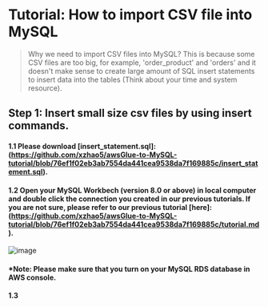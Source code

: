 # Tutorial: How to import CSV file into MySQL

> Why we need to import CSV files into MySQL? 
> This is because some CSV files are too big, for example, 'order_product' and 'orders' and it doesn't make sense to create large amount of SQL insert statements to insert data into the tables (Think about your time and system resource). 

## Step 1: Insert small size csv files by using insert commands. 
#### 1.1 Please download [insert_statement.sql]:(https://github.com/xzhao5/awsGlue-to-MySQL-tutorial/blob/76ef1f02eb3ab7554da441cea9538da7f169885c/insert_statement.sql). 

#### 1.2 Open your MySQL Workbech (version 8.0 or above) in local computer and double click the connection you created in our previous tutorials. If you are not sure, please refer to our previous tutorial [here]:(https://github.com/xzhao5/awsGlue-to-MySQL-tutorial/blob/76ef1f02eb3ab7554da441cea9538da7f169885c/tutorial.md).

![image](https://user-images.githubusercontent.com/7371969/226687895-8b3eb417-c14c-4104-a6ab-64a419bc9ba0.png)

#### *Note: Please make sure that you turn on your MySQL RDS database in AWS console. 

#### 1.3 


